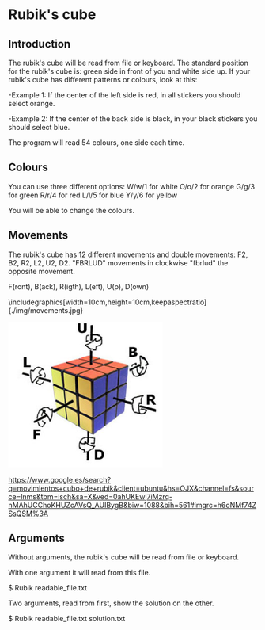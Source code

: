 # Rubik's cube
## Introduction
The rubik's cube will be read from file or keyboard.
The standard position for the rubik's cube is: green side in front of you and white side up.
If your rubik's cube has different patterns or colours, look at this:

-Example 1: If the center of the left side is red, in all stickers you should select orange.

-Example 2: If the center of the back side is black, in your black stickers you should select blue.

The program will read 54 colours, one side each time.

## Colours
You can use three different options:
   W/w/1 for white
   O/o/2 for orange
   G/g/3 for green
   R/r/4 for red
   L/l/5 for blue
   Y/y/6 for yellow

You will be able to change the colours.

## Movements
The rubik's cube has 12 different movements and double movements: F2, B2, R2, L2, U2, D2.
"FBRLUD" movements in clockwise
"fbrlud" the opposite movement.

F(ront), B(ack), R(igth), L(eft), U(p), D(own)

\includegraphics[width=10cm,height=10cm,keepaspectratio]{./img/movements.jpg}

![Title](./img/movements.jpg "Movements")

https://www.google.es/search?q=movimientos+cubo+de+rubik&client=ubuntu&hs=OJX&channel=fs&source=lnms&tbm=isch&sa=X&ved=0ahUKEwj7iMzrq-nMAhUCChoKHUZcAVsQ_AUIBygB&biw=1088&bih=561#imgrc=h6oNMf74ZSsQSM%3A

## Arguments

Without arguments, the rubik's cube will be read from file or keyboard.

With one argument it will read from this file.

$ Rubik readable_file.txt

Two arguments, read from first, show the solution on the other.

$ Rubik readable_file.txt solution.txt
